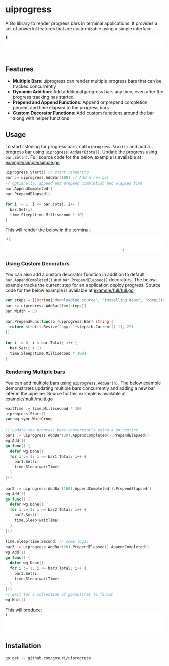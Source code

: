# uiprogress

A Go library to render progress bars in terminal applications. It provides a set of powerful features that are customizable using a simple interface.

![example](doc/example_full.gif)

## Features

* __Multiple Bars__: uiprogress can render multiple progress bars that can be tracked concurrently
* __Dynamic Addition__:  Add additional progress bars any time, even after the progress tracking has started
* __Prepend and Append Functions__: Append or prepend completion percent and time elapsed to the progress bars
* __Custom Decorator Functions__: Add custom functions around the bar along with helper functions

## Usage

To start listening for progress bars, call `uiprogress.Start()` and add a progress bar using `uiprogress.AddBar(total)`. Update the progress using `bar.Set(n)`. Full source code for the below example is available at [example/simple/simple.go](example/simple/simple.go) 

```go
uiprogress.Start() // start rendering
bar := uiprogress.AddBar(100) // Add a new bar
// optionally, append and prepend completion and elapsed time
bar.AppendCompleted()
bar.PrependElapsed()

for i := 1; i <= bar.Total; i++ {
  bar.Set(i)
  time.Sleep(time.Millisecond * 10)
}
```
This will render the below in the terminal.

![example](doc/example_simple.gif)

### Using Custom Decorators

You can also add a custom decorator function in addition to default `bar.AppendCompleted()` and `bar.PrependElapsed()` decorators. The below example tracks the current step for an application deploy progress. Source code for the below example is available at [example/full/full.go](example/full/full.go) 

```go
var steps = []string{"downloading source", "installing deps", "compiling", "packaging", "seeding database", "deploying", "staring servers"}
bar := uiprogress.AddBar(len(steps))
bar.Width = 50

bar.PrependFunc(func(b *uiprogress.Bar) string {
  return strutil.Resize("app: "+steps[b.Current()-1], 22)
})

for i := 0; i < bar.Total; i++ {
  bar.Set(i + 1)
  time.Sleep(time.Millisecond * 100)
}
```

### Rendering Multiple bars

You can add multiple bars using `uiprogress.AddBar(n)`. The below example demonstrates updating multiple bars concurrently and adding a new bar later in the pipeline. Source for this example is available at [example/multi/multi.go](example/multi/multi.go) 

```go
waitTime := time.Millisecond * 100
uiprogress.Start()
var wg sync.WaitGroup

// update the progress bars concurrently using a go routine
bar1 := uiprogress.AddBar(20).AppendCompleted().PrependElapsed()
wg.Add(1)
go func() {
  defer wg.Done()
  for i := 1; i <= bar1.Total; i++ {
    bar1.Set(i)
    time.Sleep(waitTime)
  }
}()

bar2 := uiprogress.AddBar(100).AppendCompleted().PrependElapsed()
wg.Add(1)
go func() {
  defer wg.Done()
  for i := 1; i <= bar2.Total; i++ {
    bar2.Set(i)
    time.Sleep(waitTime)
  }
}()

time.Sleep(time.Second) // some logic
bar3 := uiprogress.AddBar(20).PrependElapsed().AppendCompleted()
wg.Add(1)
go func() {
  defer wg.Done()
  for i := 1; i <= bar3.Total; i++ {
    bar3.Set(i)
    time.Sleep(waitTime)
  }
}()
// wait for a collection of goroutines to finish
wg.Wait()
```
This will produce:
![example](doc/example_multi.gif)

## Installation

```sh
go get -v github.com/gosuri/uiprogress
```
